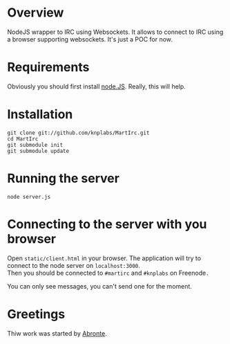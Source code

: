 # Overview

NodeJS wrapper to IRC using Websockets. It allows to connect to IRC using a browser supporting websockets. It's just a POC for now.

# Requirements

Obviously you should first install [node.JS](https://github.com/ry/node). Really, this will help.

# Installation

    git clone git://github.com/knplabs/MartIrc.git
    cd MartIrc
    git submodule init
    git submodule update

# Running the server

    node server.js

# Connecting to the server with you browser

Open `static/client.html` in your browser. The application will try to connect to the node server on `localhost:3000`.  
Then you should be connected to `#martirc` and `#knplabs` on Freenode`.`

You can only see messages, you can't send one for the moment.


# Greetings

Thiw work was started by [Abronte](https://github.com/abronte/WebIRC).
